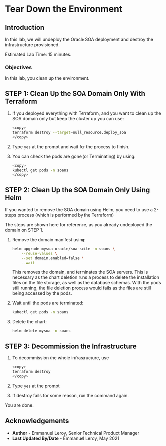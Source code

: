 # Tear Down the Environment

## Introduction

In this lab, we will undeploy the Oracle SOA deployment and destroy the infrastructure provisioned.

Estimated Lab Time: 15 minutes.

### Objectives

In this lab, you clean up the environment.

## **STEP 1:** Clean Up the SOA Domain Only With Terraform

1. If you deployed everything with Terraform, and you want to clean up the SOA domain only but keep the cluster up you can use:

    ```bash
    <copy>
    terraform destroy --target=null_resource.deploy_soa
    </copy>
    ```

2. Type `yes` at the prompt and wait for the process to finish.

3. You can check the pods are gone (or Terminating) by using:

    ```bash
    <copy>
    kubectl get pods -n soans
    </copy>
    ```

## **STEP 2:** Clean Up the SOA Domain Only Using Helm

If you wanted to remove the SOA domain using Helm, you need to use a 2-steps process (which is performed by the Terraform)

The steps are shown here for reference, as you already undeployed the domain on STEP 1.

1. Remove the domain manifest using:

    ```bash
    helm upgrade mysoa oracle/soa-suite -n soans \
        --reuse-values \
        --set domain.enabled=false \
        --wait
    ```

    This removes the domain, and terminates the SOA servers. This is necessary as the chart deletion runs a process to delete the installation files on the file storage, as well as the database schemas. With the pods still running, the file deletion process would fails as the files are still being accessed by the pods.

2. Wait until the pods are terminated:

    ```bash
    kubectl get pods -n soans
    ```

3. Delete the chart:

    ```bash
    helm delete mysoa -n soans
    ```

## **STEP 3:** Decommission the Infrastructure

1. To decommission the whole infrastructure, use

    ```bash
    <copy>
    terraform destroy
    </copy>
    ```

2. Type `yes` at the prompt

3. If destroy fails for some reason, run the command again.

You are done.

## Acknowledgements
 - **Author** - Emmanuel Leroy, Senior Technical Product Manager
 - **Last Updated By/Date** - Emmanuel Leroy, May 2021
